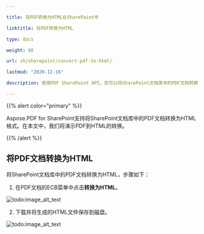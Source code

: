 ```yaml
---

title: 将PDF转换为HTML在SharePoint中

linktitle: 将PDF转换为HTML

type: docs

weight: 80

url: zh/sharepoint/convert-pdf-to-html/

lastmod: "2020-12-16"

description: 使用PDF SharePoint API，您可以将SharePoint文档库中的PDF文档转换为HTML格式。

---
```


{{% alert color="primary" %}}

Aspose.PDF for SharePoint支持将SharePoint文档库中的PDF文档转换为HTML格式。在本文中，我们将演示PDF到HTML的转换。

{{% /alert %}}

## **将PDF文档转换为HTML**

将SharePoint文档库中的PDF文档转换为HTML，步骤如下：

1. 在PDF文档的ECB菜单中点击**转换为HTML**。

![todo:image_alt_text](convert-pdf-to-html_1.png)

2. 下载并将生成的HTML文件保存到磁盘。

![todo:image_alt_text](convert-pdf-to-html_2.png)